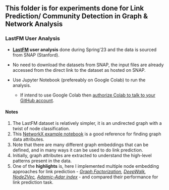 ## This folder is for experiments done for Link Prediction/ Community Detection in Graph & Network Analysis

### LastFM User Analysis

* **[LastFM][snap1] user analysis** done during Spring'23 and the data is sourced from SNAP (Stanford).  

* No need to download the datasets from SNAP, the input files are already accessed from the direct link to the dataset as hosted on SNAP.  

* Use Jupyter Notebook (prefereably on Google Colab) to run the analysis. 
    * If intend to use Google Colab then [authorize Colab to talk to your GitHub account][colab].

#### Notes
1. The LastFM dataset is relatively simpler, it is an undirected graph with a twist of node classification.
2. This [NetworkX example notebook][nxnb1] is a good reference for finding graph data attributes.
3. Note that there are many different graph embeddings that can be defined, and in many ways it can be used to do link prediction. 
4. Initially, graph attributes are extracted to understand the high-level patterns present in the data.
5. One of the **highlights** is, here I implemented multiple node embedding approaches for link prediction - *[Graph Factorization](https://static.googleusercontent.com/media/research.google.com/en/pubs/archive/40839.pdf), [DeepWalk](https://arxiv.org/pdf/1403.6652.pdf), [Node2Vec](https://arxiv.org/pdf/1607.00653.pdf), [Adamic-Adar index](http://www.cs.cornell.edu/home/kleinber/link-pred.pdf)* - and compared their performance for link prediction task. 

[snap1]: https://snap.stanford.edu/data/feather-lastfm-social.html
[nxnb1]: https://networkx.org/nx-guides/content/exploratory_notebooks/facebook_notebook.html
[colab]: https://colab.research.google.com/github/googlecolab/colabtools/blob/master/notebooks/colab-github-demo.ipynb
